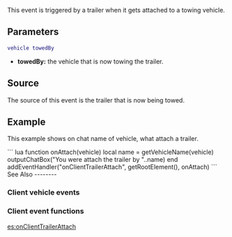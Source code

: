 This event is triggered by a trailer when it gets attached to a towing vehicle.

Parameters
----------

``` lua
vehicle towedBy
```

-   **towedBy:** the vehicle that is now towing the trailer.

Source
------

The source of this event is the trailer that is now being towed.

Example
-------

This example shows on chat name of vehicle, what attach a trailer.

<section name="Client" class="client" show="true">
``` lua
function onAttach(vehicle)
    local name = getVehicleName(vehicle)
    outputChatBox("You were attach the trailer by "..name)
end
addEventHandler("onClientTrailerAttach", getRootElement(), onAttach)
```

</section>
See Also
--------

### Client vehicle events

### Client event functions

[es:onClientTrailerAttach](/docs/es:onClientTrailerAttach.md "wikilink")

